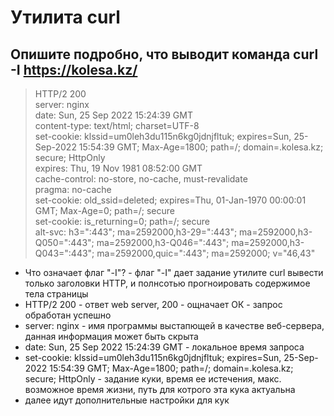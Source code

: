 # Утилита curl

## Опишите подробно, что выводит команда curl -I https://kolesa.kz/
>HTTP/2 200  
>server: nginx  
>date: Sun, 25 Sep 2022 15:24:39 GMT  
>content-type: text/html; charset=UTF-8  
>set-cookie: klssid=um0leh3du115n6kg0jdnjfltuk; expires=Sun, 25-Sep-2022 15:54:39 GMT; Max-Age=1800; path=/; domain=.kolesa.kz; secure; HttpOnly  
>expires: Thu, 19 Nov 1981 08:52:00 GMT  
>cache-control: no-store, no-cache, must-revalidate  
>pragma: no-cache  
>set-cookie: old_ssid=deleted; expires=Thu, 01-Jan-1970 00:00:01 GMT; Max-Age=0; path=/; secure  
>set-cookie: is_returning=0; path=/; secure  
>alt-svc: h3=":443"; ma=2592000,h3-29=":443"; ma=2592000,h3-Q050=":443"; ma=2592000,h3-Q046=":443"; ma=2592000,h3-Q043=":443"; ma=2592000,quic=":443"; ma=2592000; v="46,43"  

- Что означает флаг "-I"? - флаг "-I" дает задание утилите curl вывести только заголовки HTTP, и полнсотью прогноировать содержимое тела страницы
- HTTP/2 200 - ответ web server, 200 - ощначает ОК - запрос обработан успешно
- server: nginx - имя программы выстапющей в качестве веб-сервера, данная информация может быть скрыта
- date: Sun, 25 Sep 2022 15:24:39 GMT - локальное время запроса
- set-cookie: klssid=um0leh3du115n6kg0jdnjfltuk; expires=Sun, 25-Sep-2022 15:54:39 GMT; Max-Age=1800; path=/; domain=.kolesa.kz; secure; HttpOnly - задание куки, время ее истечения, макс. возможное время жизни, путь для котрого эта кука актуальна
- далее идут дополнительные настройки для кук